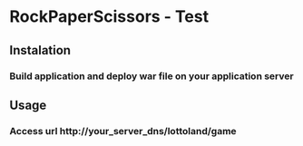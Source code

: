 # RockPaperScissors - Test
## Instalation
### Build application and deploy war file on your application server
## Usage
### Access url http://your_server_dns/lottoland/game

